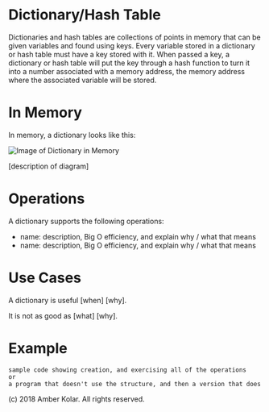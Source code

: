 # Dictionary/Hash Table

Dictionaries and hash tables are collections of points in memory that can be given variables and found using keys. Every variable stored in a dictionary or hash table must have a key stored with it. When passed a key, a dictionary or hash table will put the key through a hash function to turn it into a number associated with a memory address, the memory address where the associated variable will be stored.

# In Memory

In memory, a dictionary looks like this:

![Image of Dictionary in Memory](images/dictionary_memory.png)

\[description of diagram\]

# Operations

A dictionary supports the following operations:

* name: description, Big O efficiency, and explain why / what that means
* name: description, Big O efficiency, and explain why / what that means

# Use Cases

A dictionary is useful \[when\] \[why\].

It is not as good as \[what\] \[why\].

# Example

```
sample code showing creation, and exercising all of the operations
or
a program that doesn't use the structure, and then a version that does
```

(c) 2018 Amber Kolar. All rights reserved.